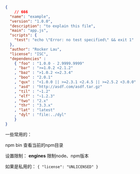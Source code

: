 ```json with comment
{
    // 666
  "name": "example",
  "version": "1.0.0",
  "description": "to explain this file",
  "main": "app.js",
  "scripts": {
    "test": "echo \"Error: no test specified\" && exit 1"
  },
  "author": "Rocker Lau",
  "license": "ISC",
  "dependencies" :
    { "foo" : "1.0.0 - 2.9999.9999"
    , "bar" : ">=1.0.2 <2.1.2"
    , "baz" : ">1.0.2 <=2.3.4"
    , "boo" : "2.0.1"
    , "qux" : "<1.0.0 || >=2.3.1 <2.4.5 || >=2.5.2 <3.0.0"
    , "asd" : "http://asdf.com/asdf.tar.gz"
    , "til" : "~1.2"
    , "elf" : "~1.2.3"
    , "two" : "2.x"
    , "thr" : "3.3.x"
    , "lat" : "latest"
    , "dyl" : "file:../dyl"
    }
}
```

一些常用的：

npm bin 查看当前的npm目录

设置限制：
**engines** 限制node、npm版本

如果是私用的：
```{ "license": "UNLICENSED" }```
``````